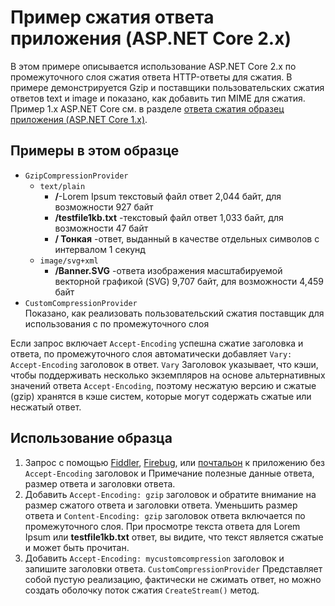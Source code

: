 # <a name="response-compression-sample-application-aspnet-core-2x"></a>Пример сжатия ответа приложения (ASP.NET Core 2.x)

В этом примере описывается использование ASP.NET Core 2.x по промежуточного слоя сжатия ответа HTTP-ответы для сжатия. В примере демонстрируется Gzip и поставщики пользовательских сжатия ответов text и image и показано, как добавить тип MIME для сжатия. Пример 1.x ASP.NET Core см. в разделе [ответа сжатия образец приложения (ASP.NET Core 1.x)](https://github.com/aspnet/Docs/tree/master/aspnetcore/performance/response-compression/samples/1.x).

## <a name="examples-in-this-sample"></a>Примеры в этом образце
* `GzipCompressionProvider`
  * `text/plain`
    * **/**-Lorem Ipsum текстовый файл ответ 2,044 байт, для возможности 927 байт
    * **/testfile1kb.txt** -текстовый файл ответ 1,033 байт, для возможности 47 байт
    * **/ Тонкая** -ответ, выданный в качестве отдельных символов с интервалом 1 секунд 
  * `image/svg+xml`
    * **/Banner.SVG** -ответа изображения масштабируемой векторной графикой (SVG) 9,707 байт, для возможности 4,459 байт
* `CustomCompressionProvider`<br>Показано, как реализовать пользовательский сжатия поставщик для использования с по промежуточного слоя

Если запрос включает `Accept-Encoding` успешна сжатие заголовка и ответа, по промежуточного слоя автоматически добавляет `Vary: Accept-Encoding` заголовок в ответ. `Vary` Заголовок указывает, что кэши, чтобы поддерживать несколько экземпляров на основе альтернативных значений ответа `Accept-Encoding`, поэтому несжатую версию и сжатые (gzip) хранятся в кэше систем, которые могут содержать сжатые или несжатый ответ.

## <a name="using-the-sample"></a>Использование образца
1. Запрос с помощью [Fiddler](http://www.telerik.com/fiddler), [Firebug](http://getfirebug.com/), или [почтальон](https://www.getpostman.com/) к приложению без `Accept-Encoding` заголовок и Примечание полезные данные ответа, размер ответа и заголовки ответа.
2. Добавить `Accept-Encoding: gzip` заголовок и обратите внимание на размер сжатого ответа и заголовки ответа. Уменьшить размер ответа и `Content-Encoding: gzip` заголовок ответа включается по промежуточного слоя. При просмотре текста ответа для Lorem Ipsum или **testfile1kb.txt** ответ, вы видите, что текст является сжатые и может быть прочитан.
3. Добавить `Accept-Encoding: mycustomcompression` заголовок и запишите заголовки ответа. `CustomCompressionProvider` Представляет собой пустую реализацию, фактически не сжимать ответ, но можно создать оболочку поток сжатия `CreateStream()` метод.
